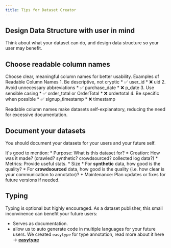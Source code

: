 ```yaml
---
title: Tips for Dataset Creator
---
```




## Design Data Structure with user in mind

Think about what your dataset can do, and design data structure so your user may benefit.

## Choose readable column names

Choose clear, meaningful column names for better usability.
Examples of Readable Column Names
	1.	Be descriptive, not cryptic
	    *	✅ user_id
	    *	❌ uid
	2.	Avoid unnecessary abbreviations
	    *	✅ purchase_date
	    *	❌ p_date
	3.	Use sensible casing
	    *	✅ order_total or OrderTotal
	    *	❌ ordertotal
	4.	Be specific when possible
	    *	✅ signup_timestamp
	    *	❌ timestamp

Readable column names make datasets self-explanatory, reducing the need for excessive documentation.
## Document your datasets

You should document your datasets for your users and your future self.

It's good to mention:
	* Purpose: What is this dataset for?
	* Creation: How was it made? (crawled? synthetic? crowdsourced? collected log data?)
	* Metrics: Provide useful stats.
    	* Size
    	* For **synthetic** data, how good is the quality?
    	* For **crowdsourced** data, how good is the quality (i.e. how clear is your communication to annotator)?
	* Maintenance: Plan updates or fixes for future versions if needed.

## Typing

Typing is optional but highly encouraged. As a dataset publisher, this small inconvinence can benefit your future users:


* Serves as documentation.
* allow us to auto generate code in multiple languages for your future users.
We created `easytype` for type annotation, read more about it here -> [**easytype**](/docs/create-dataset/typing)